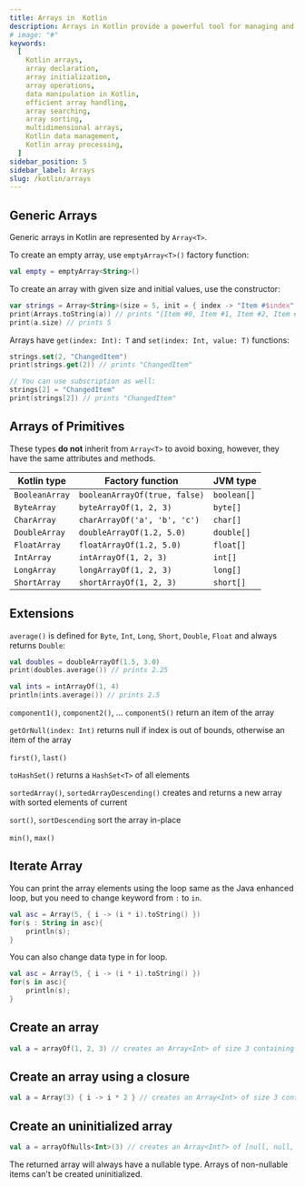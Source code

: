```yaml
---
title: Arrays in  Kotlin
description: Arrays in Kotlin provide a powerful tool for managing and manipulating collections of elements efficiently. This comprehensive guide explores the fundamentals of arrays in Kotlin, including their declaration, initialization, and common operations. Discover how to leverage arrays to store and access data, perform searching and sorting operations, and handle multidimensional arrays. With practical examples and step-by-step explanations, this guide will help you unlock the full potential of arrays in Kotlin for optimal data management and processing
# image: "#"
keywords:
  [
    Kotlin arrays,
    array declaration,
    array initialization,
    array operations,
    data manipulation in Kotlin,
    efficient array handling,
    array searching,
    array sorting,
    multidimensional arrays,
    Kotlin data management,
    Kotlin array processing,
  ]
sidebar_position: 5
sidebar_label: Arrays
slug: /kotlin/arrays
---
```


## Generic Arrays

Generic arrays in Kotlin are represented by `Array<T>`.

To create an empty array, use `emptyArray<T>()` factory function:

```kotlin
val empty = emptyArray<String>()
```

To create an array with given size and initial values, use the constructor:

```kotlin
var strings = Array<String>(size = 5, init = { index -> "Item #$index" })
print(Arrays.toString(a)) // prints "[Item #0, Item #1, Item #2, Item #3, Item #4]"
print(a.size) // prints 5
```

Arrays have `get(index: Int): T` and `set(index: Int, value: T)` functions:

```kotlin
strings.set(2, "ChangedItem")
print(strings.get(2)) // prints "ChangedItem"

// You can use subscription as well:
strings[2] = "ChangedItem"
print(strings[2]) // prints "ChangedItem"
```

## Arrays of Primitives

These types **do not** inherit from `Array<T>` to avoid boxing, however, they have the same attributes and methods.

| Kotlin type    | Factory function              | JVM type    |
| -------------- | ----------------------------- | ----------- |
| `BooleanArray` | `booleanArrayOf(true, false)` | `boolean[]` |
| `ByteArray`    | `byteArrayOf(1, 2, 3)`        | `byte[]`    |
| `CharArray`    | `charArrayOf('a', 'b', 'c')`  | `char[]`    |
| `DoubleArray`  | `doubleArrayOf(1.2, 5.0)`     | `double[]`  |
| `FloatArray`   | `floatArrayOf(1.2, 5.0)`      | `float[]`   |
| `IntArray`     | `intArrayOf(1, 2, 3)`         | `int[]`     |
| `LongArray`    | `longArrayOf(1, 2, 3)`        | `long[]`    |
| `ShortArray`   | `shortArrayOf(1, 2, 3)`       | `short[]`   |

## Extensions

`average()` is defined for `Byte`, `Int`, `Long`, `Short`, `Double`, `Float` and always returns `Double`:

```kotlin
val doubles = doubleArrayOf(1.5, 3.0)
print(doubles.average()) // prints 2.25

val ints = intArrayOf(1, 4)
println(ints.average()) // prints 2.5
```

`component1()`, `component2()`, ... `component5()` return an item of the array

`getOrNull(index: Int)` returns null if index is out of bounds, otherwise an item of the array

`first()`, `last()`

`toHashSet()` returns a `HashSet<T>` of all elements

`sortedArray()`, `sortedArrayDescending()` creates and returns a new array with sorted elements of current

`sort()`, `sortDescending` sort the array in-place

`min()`, `max()`

## Iterate Array

You can print the array elements using the loop same as the Java enhanced loop, but you need to change keyword from `:` to `in`.

```kotlin
val asc = Array(5, { i -> (i * i).toString() })
for(s : String in asc){
    println(s);
}
```

You can also change data type in for loop.

```kotlin
val asc = Array(5, { i -> (i * i).toString() })
for(s in asc){
    println(s);
}
```

## Create an array

```kotlin
val a = arrayOf(1, 2, 3) // creates an Array<Int> of size 3 containing [1, 2, 3].
```

## Create an array using a closure

```kotlin
val a = Array(3) { i -> i * 2 } // creates an Array<Int> of size 3 containing [0, 2, 4]
```

## Create an uninitialized array

```kotlin
val a = arrayOfNulls<Int>(3) // creates an Array<Int?> of [null, null, null]
```

The returned array will always have a nullable type. Arrays of non-nullable items can't be created uninitialized.
